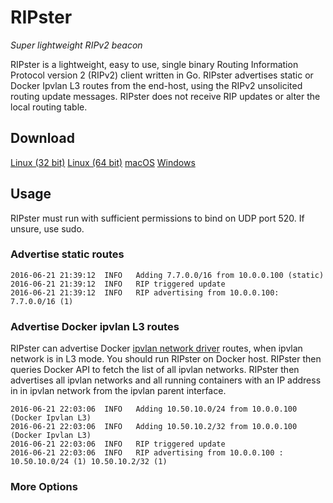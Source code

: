 # RIPster
_Super lightweight RIPv2 beacon_

RIPster is a lightweight, easy to use, single binary Routing Information Protocol version 2 (RIPv2) client written in Go.
RIPster advertises static or Docker Ipvlan L3 routes from the end-host, using the RIPv2 unsolicited routing update messages. RIPster does not receive RIP updates or alter the local routing table.

## Download

[Linux (32 bit)](https://github.com/jamsix/RIPster/raw/master/bin/ripster-linux-386)
[Linux (64 bit)](https://github.com/jamsix/RIPster/raw/master/bin/ripster-linux-amd64)
[macOS](https://github.com/jamsix/RIPster/raw/master/bin/ripster-windows)
[Windows](https://github.com/jamsix/RIPster/raw/master/bin/ripster-windows)

## Usage

RIPster must run with sufficient permissions to bind on UDP port 520. If unsure, use sudo.

### Advertise static routes

```$ sudo ./ripster --static-routes=7.7.0.0/16
2016-06-21 21:39:12  INFO   Adding 7.7.0.0/16 from 10.0.0.100 (static)
2016-06-21 21:39:12  INFO   RIP triggered update
2016-06-21 21:39:12  INFO   RIP advertising from 10.0.0.100: 7.7.0.0/16 (1)
```

### Advertise Docker ipvlan L3 routes

RIPster can advertise Docker [ipvlan network driver](https://github.com/docker/docker/blob/master/experimental/vlan-networks.md) routes, when ipvlan network is in L3 mode. You should run RIPster on Docker host. RIPster then queries Docker API to fetch the list of all ipvlan networks. RIPster then advertises all ipvlan networks and all running containers with an IP address in in ipvlan network from the ipvlan parent interface.

```$ sudo ./ripster --docker-ipvlan
2016-06-21 22:03:06  INFO   Adding 10.50.10.0/24 from 10.0.0.100  (Docker Ipvlan L3)
2016-06-21 22:03:06  INFO   Adding 10.50.10.2/32 from 10.0.0.100  (Docker Ipvlan L3)
2016-06-21 22:03:06  INFO   RIP triggered update
2016-06-21 22:03:06  INFO   RIP advertising from 10.0.0.100 : 10.50.10.0/24 (1) 10.50.10.2/32 (1)
```

### More Options

```$ sudo ./ripster -h
```

